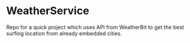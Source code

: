 # WeatherService
Repo for a quick project which uses API from WeatherBit to get the best surfing location from already embedded cities.
